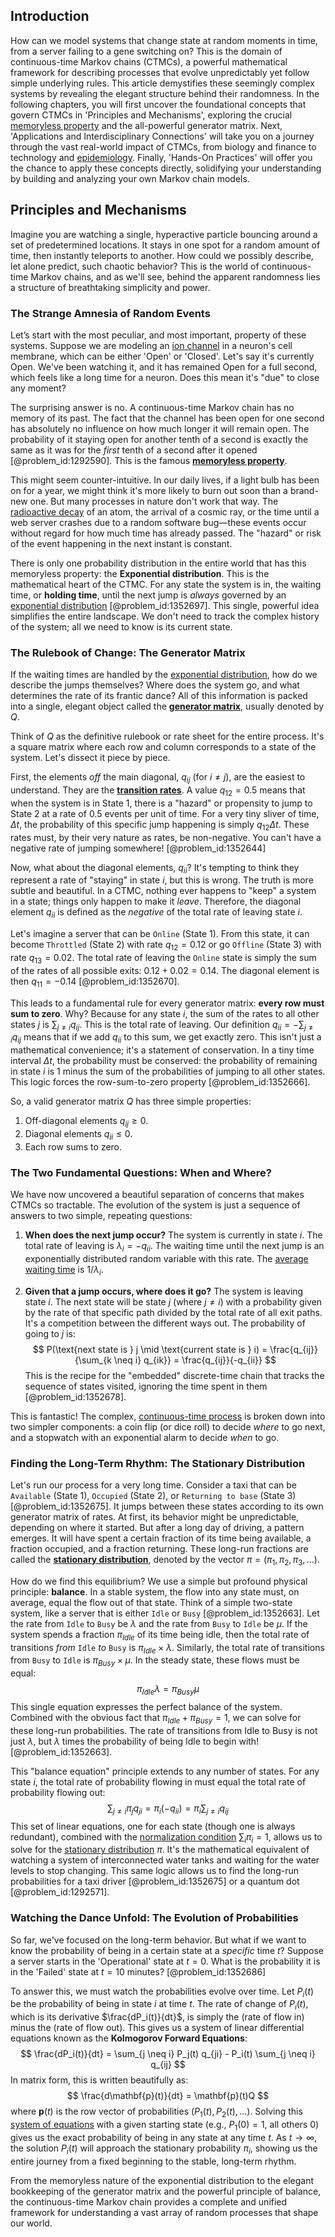 ## Introduction
How can we model systems that change state at random moments in time, from a server failing to a gene switching on? This is the domain of continuous-time Markov chains (CTMCs), a powerful mathematical framework for describing processes that evolve unpredictably yet follow simple underlying rules. This article demystifies these seemingly complex systems by revealing the elegant structure behind their randomness. In the following chapters, you will first uncover the foundational concepts that govern CTMCs in 'Principles and Mechanisms', exploring the crucial [memoryless property](@article_id:267355) and the all-powerful generator matrix. Next, 'Applications and Interdisciplinary Connections' will take you on a journey through the vast real-world impact of CTMCs, from biology and finance to technology and [epidemiology](@article_id:140915). Finally, 'Hands-On Practices' will offer you the chance to apply these concepts directly, solidifying your understanding by building and analyzing your own Markov chain models.

## Principles and Mechanisms

Imagine you are watching a single, hyperactive particle bouncing around a set of predetermined locations. It stays in one spot for a random amount of time, then instantly teleports to another. How could we possibly describe, let alone predict, such chaotic behavior? This is the world of continuous-time Markov chains, and as we'll see, behind the apparent randomness lies a structure of breathtaking simplicity and power.

### The Strange Amnesia of Random Events

Let’s start with the most peculiar, and most important, property of these systems. Suppose we are modeling an [ion channel](@article_id:170268) in a neuron's cell membrane, which can be either 'Open' or 'Closed'. Let's say it's currently Open. We've been watching it, and it has remained Open for a full second, which feels like a long time for a neuron. Does this mean it's "due" to close any moment?

The surprising answer is no. A continuous-time Markov chain has no memory of its past. The fact that the channel has been open for one second has absolutely no influence on how much longer it will remain open. The probability of it staying open for another tenth of a second is exactly the same as it was for the *first* tenth of a second after it opened [@problem_id:1292590]. This is the famous **[memoryless property](@article_id:267355)**.

This might seem counter-intuitive. In our daily lives, if a light bulb has been on for a year, we might think it's more likely to burn out soon than a brand-new one. But many processes in nature don't work that way. The [radioactive decay](@article_id:141661) of an atom, the arrival of a cosmic ray, or the time until a web server crashes due to a random software bug—these events occur without regard for how much time has already passed. The "hazard" or risk of the event happening in the next instant is constant.

There is only one probability distribution in the entire world that has this memoryless property: the **Exponential distribution**. This is the mathematical heart of the CTMC. For any state the system is in, the waiting time, or **holding time**, until the next jump is *always* governed by an [exponential distribution](@article_id:273400) [@problem_id:1352697]. This single, powerful idea simplifies the entire landscape. We don't need to track the complex history of the system; all we need to know is its current state.

### The Rulebook of Change: The Generator Matrix

If the waiting times are handled by the [exponential distribution](@article_id:273400), how do we describe the jumps themselves? Where does the system go, and what determines the rate of its frantic dance? All of this information is packed into a single, elegant object called the **[generator matrix](@article_id:275315)**, usually denoted by $Q$.

Think of $Q$ as the definitive rulebook or rate sheet for the entire process. It's a square matrix where each row and column corresponds to a state of the system. Let's dissect it piece by piece.

First, the elements *off* the main diagonal, $q_{ij}$ (for $i \neq j$), are the easiest to understand. They are the **[transition rates](@article_id:161087)**. A value $q_{12} = 0.5$ means that when the system is in State 1, there is a "hazard" or propensity to jump to State 2 at a rate of $0.5$ events per unit of time. For a very tiny sliver of time, $\Delta t$, the probability of this specific jump happening is simply $q_{12} \Delta t$. These rates must, by their very nature as rates, be non-negative. You can't have a negative rate of jumping somewhere! [@problem_id:1352644]

Now, what about the diagonal elements, $q_{ii}$? It's tempting to think they represent a rate of "staying" in state $i$, but this is wrong. The truth is more subtle and beautiful. In a CTMC, nothing ever happens to "keep" a system in a state; things only happen to make it *leave*. Therefore, the diagonal element $q_{ii}$ is defined as the *negative* of the total rate of leaving state $i$.

Let's imagine a server that can be `Online` (State 1). From this state, it can become `Throttled` (State 2) with rate $q_{12} = 0.12$ or go `Offline` (State 3) with rate $q_{13} = 0.02$. The total rate of leaving the `Online` state is simply the sum of the rates of all possible exits: $0.12 + 0.02 = 0.14$. The diagonal element is then $q_{11} = -0.14$ [@problem_id:1352670].

This leads to a fundamental rule for every generator matrix: **every row must sum to zero**. Why? Because for any state $i$, the sum of the rates to all other states $j$ is $\sum_{j \neq i} q_{ij}$. This is the total rate of leaving. Our definition $q_{ii} = - \sum_{j \neq i} q_{ij}$ means that if we add $q_{ii}$ to this sum, we get exactly zero. This isn't just a mathematical convenience; it's a statement of conservation. In a tiny time interval $\Delta t$, the probability must be conserved: the probability of remaining in state $i$ is $1$ minus the sum of the probabilities of jumping to all other states. This logic forces the row-sum-to-zero property [@problem_id:1352666].

So, a valid generator matrix $Q$ has three simple properties:
1. Off-diagonal elements $q_{ij} \ge 0$.
2. Diagonal elements $q_{ii} \le 0$.
3. Each row sums to zero.

### The Two Fundamental Questions: When and Where?

We have now uncovered a beautiful separation of concerns that makes CTMCs so tractable. The evolution of the system is just a sequence of answers to two simple, repeating questions:

1.  **When does the next jump occur?**
    The system is currently in state $i$. The total rate of leaving is $\lambda_i = -q_{ii}$. The waiting time until the next jump is an exponentially distributed random variable with this rate. The [average waiting time](@article_id:274933) is $1/\lambda_i$.

2.  **Given that a jump occurs, where does it go?**
    The system is leaving state $i$. The next state will be state $j$ (where $j \neq i$) with a probability given by the rate of that specific path divided by the total rate of all exit paths. It's a competition between the different ways out. The probability of going to $j$ is:
    $$ P(\text{next state is } j \mid \text{current state is } i) = \frac{q_{ij}}{\sum_{k \neq i} q_{ik}} = \frac{q_{ij}}{-q_{ii}} $$
    This is the recipe for the "embedded" discrete-time chain that tracks the sequence of states visited, ignoring the time spent in them [@problem_id:1352678].

This is fantastic! The complex, [continuous-time process](@article_id:273943) is broken down into two simpler components: a coin flip (or dice roll) to decide *where* to go next, and a stopwatch with an exponential alarm to decide *when* to go.

### Finding the Long-Term Rhythm: The Stationary Distribution

Let's run our process for a very long time. Consider a taxi that can be `Available` (State 1), `Occupied` (State 2), or `Returning to base` (State 3) [@problem_id:1352675]. It jumps between these states according to its own generator matrix of rates. At first, its behavior might be unpredictable, depending on where it started. But after a long day of driving, a pattern emerges. It will have spent a certain fraction of its time being available, a fraction occupied, and a fraction returning. These long-run fractions are called the **[stationary distribution](@article_id:142048)**, denoted by the vector $\pi = (\pi_1, \pi_2, \pi_3, ...)$.

How do we find this equilibrium? We use a simple but profound physical principle: **balance**. In a stable system, the flow into any state must, on average, equal the flow out of that state. Think of a simple two-state system, like a server that is either `Idle` or `Busy` [@problem_id:1352663]. Let the rate from `Idle` to `Busy` be $\lambda$ and the rate from `Busy` to `Idle` be $\mu$. If the system spends a fraction $\pi_{Idle}$ of its time being idle, then the total rate of transitions *from* `Idle` *to* `Busy` is $\pi_{Idle} \times \lambda$. Similarly, the total rate of transitions from `Busy` to `Idle` is $\pi_{Busy} \times \mu$. In the steady state, these flows must be equal:
$$ \pi_{Idle} \lambda = \pi_{Busy} \mu $$
This single equation expresses the perfect balance of the system. Combined with the obvious fact that $\pi_{Idle} + \pi_{Busy} = 1$, we can solve for these long-run probabilities. The rate of transitions from Idle to Busy is not just $\lambda$, but $\lambda$ times the probability of being Idle to begin with! [@problem_id:1352663].

This "balance equation" principle extends to any number of states. For any state $i$, the total rate of probability flowing in must equal the total rate of probability flowing out:
$$ \sum_{j \neq i} \pi_j q_{ji} = \pi_i (-q_{ii}) = \pi_i \sum_{j \neq i} q_{ij} $$
This set of linear equations, one for each state (though one is always redundant), combined with the [normalization condition](@article_id:155992) $\sum_i \pi_i = 1$, allows us to solve for the [stationary distribution](@article_id:142048) $\pi$. It's the mathematical equivalent of watching a system of interconnected water tanks and waiting for the water levels to stop changing. This same logic allows us to find the long-run probabilities for a taxi driver [@problem_id:1352675] or a quantum dot [@problem_id:1292571].

### Watching the Dance Unfold: The Evolution of Probabilities

So far, we've focused on the long-term behavior. But what if we want to know the probability of being in a certain state at a *specific* time $t$? Suppose a server starts in the 'Operational' state at $t=0$. What is the probability it is in the 'Failed' state at $t=10$ minutes? [@problem_id:1352686]

To answer this, we must watch the probabilities evolve over time. Let $P_i(t)$ be the probability of being in state $i$ at time $t$. The rate of change of $P_i(t)$, which is its derivative $\frac{dP_i(t)}{dt}$, is simply the (rate of flow in) minus the (rate of flow out). This gives us a system of linear differential equations known as the **Kolmogorov Forward Equations**:
$$ \frac{dP_i(t)}{dt} = \sum_{j \neq i} P_j(t) q_{ji} - P_i(t) \sum_{j \neq i} q_{ij} $$
In matrix form, this is written beautifully as:
$$ \frac{d\mathbf{p}(t)}{dt} = \mathbf{p}(t)Q $$
where $\mathbf{p}(t)$ is the row vector of probabilities $(P_1(t), P_2(t), ...)$. Solving this [system of equations](@article_id:201334) with a given starting state (e.g., $P_1(0)=1$, all others 0) gives us the exact probability of being in any state at any time $t$. As $t \to \infty$, the solution $P_i(t)$ will approach the stationary probability $\pi_i$, showing us the entire journey from a fixed beginning to the stable, long-term rhythm.

From the memoryless nature of the exponential distribution to the elegant bookkeeping of the generator matrix and the powerful principle of balance, the continuous-time Markov chain provides a complete and unified framework for understanding a vast array of random processes that shape our world.
